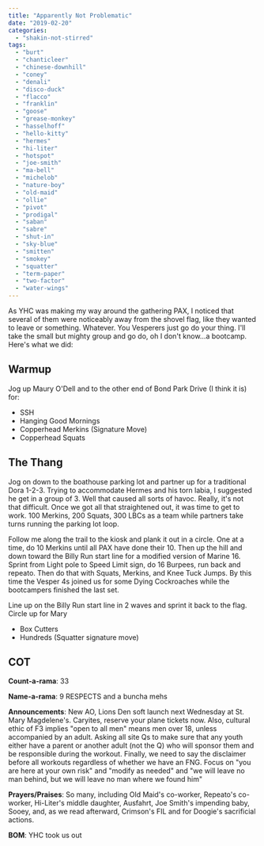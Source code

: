 ```yaml
---
title: "Apparently Not Problematic"
date: "2019-02-20"
categories: 
  - "shakin-not-stirred"
tags: 
  - "burt"
  - "chanticleer"
  - "chinese-downhill"
  - "coney"
  - "denali"
  - "disco-duck"
  - "flacco"
  - "franklin"
  - "goose"
  - "grease-monkey"
  - "hasselhoff"
  - "hello-kitty"
  - "hermes"
  - "hi-liter"
  - "hotspot"
  - "joe-smith"
  - "ma-bell"
  - "michelob"
  - "nature-boy"
  - "old-maid"
  - "ollie"
  - "pivot"
  - "prodigal"
  - "saban"
  - "sabre"
  - "shut-in"
  - "sky-blue"
  - "smitten"
  - "smokey"
  - "squatter"
  - "term-paper"
  - "two-factor"
  - "water-wings"
---
```


As YHC was making my way around the gathering PAX, I noticed that several of them were noticeably away from the shovel flag, like they wanted to leave or something. Whatever. You Vesperers just go do your thing. I'll take the small but mighty group and go do, oh I don't know...a bootcamp. Here's what we did:

## Warmup

Jog up Maury O'Dell and to the other end of Bond Park Drive (I think it is) for:

- SSH
- Hanging Good Mornings
- Copperhead Merkins (Signature Move)
- Copperhead Squats

## The Thang

Jog on down to the boathouse parking lot and partner up for a traditional Dora 1-2-3. Trying to accommodate Hermes and his torn labia, I suggested he get in a group of 3. Well that caused all sorts of havoc. Really, it's not that difficult. Once we got all that straightened out, it was time to get to work. 100 Merkins, 200 Squats, 300 LBCs as a team while partners take turns running the parking lot loop.

Follow me along the trail to the kiosk and plank it out in a circle. One at a time, do 10 Merkins until all PAX have done their 10. Then up the hill and down toward the Billy Run start line for a modified version of Marine 16. Sprint from Light pole to Speed Limit sign, do 16 Burpees, run back and repeato. Then do that with Squats, Merkins, and Knee Tuck Jumps. By this time the Vesper 4s joined us for some Dying Cockroaches while the bootcampers finished the last set.

Line up on the Billy Run start line in 2 waves and sprint it back to the flag. Circle up for Mary

- Box Cutters
- Hundreds (Squatter signature move)

## COT

**Count-a-rama**: 33

**Name-a-rama**: 9 RESPECTS and a buncha mehs

**Announcements**: New AO, Lions Den soft launch next Wednesday at St. Mary Magdelene's. Caryites, reserve your plane tickets now. Also, cultural ethic of F3 implies "open to all men" means men over 18, unless accompanied by an adult. Asking all site Qs to make sure that any youth either have a parent or another adult (not the Q) who will sponsor them and be responsible during the workout. Finally, we need to say the disclaimer before all workouts regardless of whether we have an FNG. Focus on "you are here at your own risk" and "modify as needed" and "we will leave no man behind, but we will leave no man where we found him"

**Prayers/Praises**: So many, including Old Maid's co-worker, Repeato's co-worker, Hi-Liter's middle daughter, Ausfahrt, Joe Smith's impending baby, Sooey, and, as we read afterward, Crimson's FIL and for Doogie's sacrificial actions.

**BOM**: YHC took us out
